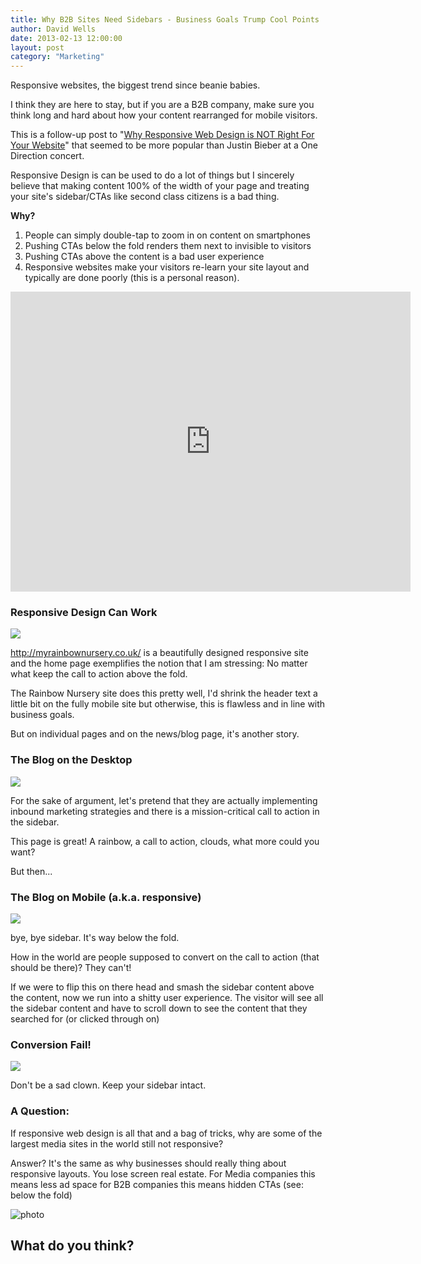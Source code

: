 ```yaml
---
title: Why B2B Sites Need Sidebars - Business Goals Trump Cool Points
author: David Wells
date: 2013-02-13 12:00:00
layout: post
category: "Marketing"
---
```


Responsive websites, the biggest trend since beanie babies.

I think they are here to stay, but if you are a B2B company, make sure you think long and hard about how your content rearranged for mobile visitors.

This is a follow-up post to "[Why Responsive Web Design is NOT Right For Your Website](http://inboundly.wpengine.com/why-responsive-web-design-is-not-right-for-your-website/)" that seemed to be more popular than Justin Bieber at a One Direction concert.

Responsive Design is can be used to do a lot of things but I sincerely believe that making content 100% of the width of your page and treating your site's sidebar/CTAs like second class citizens is a bad thing.

**Why?**

1.  People can simply double-tap to zoom in on content on smartphones
2.  Pushing CTAs below the fold renders them next to invisible to visitors
3.  Pushing CTAs above the content is a bad user experience
4.  Responsive websites make your visitors re-learn your site layout and typically are done poorly (this is a personal reason).

<iframe src="https://www.youtube.com/embed/zIFLdHbZjhc" width="640" height="480" frameborder="0" allowfullscreen="allowfullscreen"></iframe>

### Responsive Design Can Work

<img src="https://inboundnow.com/wp-content/uploads/2013/02/A_Solid_Homepage_Example.png" />

http://myrainbownursery.co.uk/ is a beautifully designed responsive site and the home page exemplifies the notion that I am stressing: No matter what keep the call to action above the fold.

The Rainbow Nursery site does this pretty well, I'd shrink the header text a little bit on the fully mobile site but otherwise, this is flawless and in line with business goals.

But on individual pages and on the news/blog page, it's another story.

### The Blog on the Desktop

<img src="https://inboundnow.com/wp-content/uploads/2013/02/The_Blog_on_the_Desktop.png"  />


For the sake of argument, let's pretend that they are actually implementing inbound marketing strategies and there is a mission-critical call to action in the sidebar.

This page is great! A rainbow, a call to action, clouds, what more could you want?

But then...

### The Blog on Mobile (a.k.a. responsive)

<img src="https://inboundnow.com/wp-content/uploads/2013/02/The_Blog_on_Mobile__a.k.a._responsive_.png" />

bye, bye sidebar. It's way below the fold.

How in the world are people supposed to convert on the call to action (that should be there)? They can't!

If we were to flip this on there head and smash the sidebar content above the content, now we run into a shitty user experience. The visitor will see all the sidebar content and have to scroll down to see the content that they searched for (or clicked through on)

### Conversion Fail!

<img src="https://inboundnow.com/wp-content/uploads/2013/02/Conversion_Fail_.png" />

Don't be a sad clown. Keep your sidebar intact.

### A Question:

If responsive web design is all that and a bag of tricks, why are some of the largest media sites in the world still not responsive?

Answer? It's the same as why businesses should really thing about responsive layouts. You lose screen real estate. For Media companies this means less ad space for B2B companies this means hidden CTAs (see: below the fold)

![photo](https://inboundnow.com/wp-content/uploads/2013/02/photo.png)

## What do you think?

